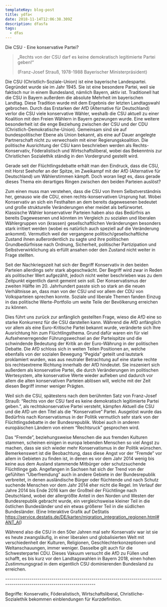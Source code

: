 ```yaml
---
templateKey: blog-post
title: ydfa<
date: 2018-11-14T12:06:38.309Z
description: dfasfa
tags:
  - dfas
---
```

Die CSU - Eine konservative Partei?





> „Rechts von der CSU darf es keine demokratisch legitimierte Partei geben!“ 
>
> (Franz-Josef Strauß, 1978-1988 Bayerischer Ministerpräsident)





Die CSU (Christlich-Soziale-Union) ist eine bayerische Landespartei. Gegründet wurde sie im Jahr 1945. Sie ist eine besondere Partei, weil sie faktisch nur in einem Bundesland, nämlich Bayern, aktiv ist. Traditionell hat die CSU in Bayern außerdem die absolute Mehrheit im bayerischen Landtag. Diese Tradition wurde mit dem Ergebnis der letzten Landtagswahl gebrochen. Durch das Erstarken der AfD (Alternative für Deutschland) verlor die CSU viele konservative Wähler, weshalb die CSU aktuell zu einer Koalition mit den Freien Wählern in Bayern gezwungen wurde. Eine weitere besonderheit ist die enge Beziehung zwischen der CSU und der CDU (Christlich-Demokratische-Union). Gemeinsam sind sie auf bundespolitischer Ebene als Union bekannt, als eine auf Dauer angelegte Partnerschaft nicht zu verwechseln mit einer Regierungskoalition. Die politische Ausrichtung der CSU kann beschrieben werden als Rechts-Konservativ, Föderalistisch und Wirtschaftsliberal, wobei das Bekenntnis zur Christlichen Sozialethik ständig in den Vordergrund gestellt wird.



Gerade seit der Flüchtlingsdebatte erhält man den Eindruck, dass die CSU, mit Horst Seehofer an der Spitze, im Zweikampf mit der AfD (Alternative für Deutschland) um Wählerstimmen kämpft. Doch woran liegt es, dass gerade dieses Thema ein derartiges Ringen zwischen den beiden Parteien auslöst?



Zum einen muss man verstehen, dass die CSU von Ihrem Selbstverständnis her, genauso wie die CDU, einen rechts-konservativen Ursprung hat. Wobei Konservativ an sich ein Festhalten an dem bereits dagewesenen bedeutet und große strukturelle Veränderungen eher meidet als befürwortet. Klassische Wähler konservativer Parteien haben also das Bedürfnis an bereits Dagewesenen und könnten im Vergleich zu sozialen und liberalen Wählergruppen von (krassen) gesellschaftlichen Veränderungen besonders stark irritiert werden (wobei es natürlich auch speziell auf die Veränderung ankommt). Vermutlich weil der vergangene politisch/gesellschaftliche Zustand ihnen außerordentlich zu sagte und ihre politischen Grundbedürfnisse nach Ordnung, Sicherheit, politischer Partizipation und Selbstverwirklichung als erfüllt ansahen oder den Zustand nicht weiter in Frage stellten. 

Seit der Nachkriegszeit hat sich der Begriff Konservativ in den beiden Parteien allerdings sehr stark abgeschwächt. Der Begriff wird zwar in Reden als politischer Wert aufgezählt, jedoch nicht weiter beschrieben was zu dem Zeitpunkt eigentlich damit gemeint sein soll. Der Konservatismus der zweiten Hälfte im 20. Jahrhundert passte sich so stark an die neuen Verhältnisse an, dass man von der CSU und vor allem der CDU von Volksparteien sprechen konnte. Soziale und liberale Themen fanden Einzug in das politische Werte-Portfolio um weite Teile der Bevölkerung erreichen zu können. 



Dies führt uns zurück zur anfänglich gestellten Frage, wieso die AfD eine so starke Konkurrenz für die CSU darstellen kann. Während die AfD anfänglich vor allem als eine Euro-Kritische Partei bekannt wurde, veränderte sich Ihre Ausrichtung hin zum Flüchtlingsthema. Grund dafür waren ein für viel Aufsehenerregender Führungswechsel an der Parteispitze und die schwindende Bedeutung der Kritik an der Euro-Währung in der politischen Debatte. Die AfD schloss sich in weiten Teilen Positionen an, welche ebenfalls von der sozialen Bewegung “Pegida” geteilt und lautstark proklamiert wurden, was aus neutraler Betrachtung auf eine starke rechte bis rechtsextreme Richtung innerhalb der AfD hindeutet. Sie inszeniert sich außerdem als konservative Partei, die durch Veränderungen im politischen Wertesystem, alte konservative Werte wieder aufleben und dadurch vor allem die alten konservativen Parteien ablösen will, welche mit der Zeit diesen Begriff immer weniger Prägten.



Weil sich die CSU, spätestens nach dem berühmten Satz von Franz-Josef Strauß: “Rechts von der CSU fard es keine demokratisch legitimierte Partei geben.”, als rechtskonservative Partei versteht, kämpfen Aktuell die CSU und die AfD um den Titel als die “Konservative” Partei. Ausgelöst wurde das Bedürfnis nach Konservatismus in der Politik vermutlich sehr stark von der Flüchtlingsdebatte in der Bundesrepublik. Wobei auch in anderen europäischen Ländern von einem “Rechtsruck” gesprochen wird. 



Das “Fremde”, beziehungsweise Menschen die aus fremden Kulturen stammen, scheinen einigen in europa lebenden Menschen so viel Angst zu machen, dass sie sich wieder mehr Konservatismus in der Politik wünschen. Bemerkenswert ist die Beobachtung, dass diese Angst vor der “Fremde” vor allem in Gebieten zu finden ist, in denen es vor dem Jahr 2014 wenig bis keine aus dem Ausland stammende Mitbürger oder schutzsuchende Flüchtlinge gab. Angefangen in Sachsen hat sich der Trend von der gefühlten “Überfremdung” auch in andere Gebiete in der Bundesrepublik verbreitet, in denen ausländische Bürger oder flüchtende und nach Schutz suchende Menschen vor dem Jahr 2014 eher nicht die Regel. Im Verlauf der Jahre 2014 bis Ende 2016 kam der Großteil der Flüchtlinge nach Deutschland, wobei der allergrößte Anteil in den Norden und Westen der Bundesrepublik gebracht wurde, ein vergleichsweise kleiner Teil in die östlichen Bundesländer und ein etwas größerer Teil in die südlichen Bundesländer. (Eine Interaktive Grafik auf DeStatis https://service.destatis.de/DE/karten/migration_integration_regionen.html#ANT_AI)



Während also die CSU in den 50er Jahren mal sehr Konservativ war ist sie es heute zwangsläufig, in einer liberalen und globalisierten Welt mit verschiedenheit der Kulturen, Religionen, Geschlechterkonzeptionen und Weltanschauungen, immer weniger. Dasselbe gilt auch für die Schwesterpartei CDU. Dieses Vakuum versucht die AfD zu Füllen und schafft, es bis kurz vor den Landtagswahlen in Bayern 2018, einen hohen Zustimmungsgrad in dem eigentlich CSU dominierenden Bundesland zu erreichen. 









\---------------------------------------------------------------------------------------------------------------------------



Begriffe: Konservativ, Föderalistisch, Wirtschaftsliberal, Christliche-Sozialethik bekommen einblendungen für Kurzdefinition.
